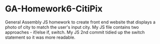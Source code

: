 # GA-Homework6-CitiPix
General Assembly JS homework to create front end website that displays a photo of city to match the user's input city.
My JS file contains two approaches - if/else if, switch.
My JS 2nd commit tidied up the switch statement so it was more readable.
